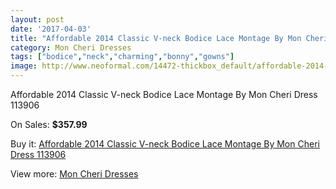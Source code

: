```yaml
---
layout: post
date: '2017-04-03'
title: "Affordable 2014 Classic V-neck Bodice Lace Montage By Mon Cheri Dress 113906"
category: Mon Cheri Dresses
tags: ["bodice","neck","charming","bonny","gowns"]
image: http://www.neoformal.com/14472-thickbox_default/affordable-2014-classic-v-neck-bodice-lace-montage-by-mon-cheri-dress-113906.jpg
---
```

Affordable 2014 Classic V-neck Bodice Lace Montage By Mon Cheri Dress 113906

On Sales: **$357.99**
<a href="https://www.neoformal.com/en/mon-cheri-dresses/4937-affordable-2014-classic-v-neck-bodice-lace-montage-by-mon-cheri-dress-113906.html"><amp-img layout="responsive" width="600" height="600" src="//www.neoformal.com/14472-thickbox_default/affordable-2014-classic-v-neck-bodice-lace-montage-by-mon-cheri-dress-113906.jpg" alt="Affordable 2014 Classic V-neck Bodice Lace Montage By Mon Cheri Dress 113906 0" /></a>
<a href="https://www.neoformal.com/en/mon-cheri-dresses/4937-affordable-2014-classic-v-neck-bodice-lace-montage-by-mon-cheri-dress-113906.html"><amp-img layout="responsive" width="600" height="600" src="//www.neoformal.com/14473-thickbox_default/affordable-2014-classic-v-neck-bodice-lace-montage-by-mon-cheri-dress-113906.jpg" alt="Affordable 2014 Classic V-neck Bodice Lace Montage By Mon Cheri Dress 113906 1" /></a>

Buy it: [Affordable 2014 Classic V-neck Bodice Lace Montage By Mon Cheri Dress 113906](https://www.neoformal.com/en/mon-cheri-dresses/4937-affordable-2014-classic-v-neck-bodice-lace-montage-by-mon-cheri-dress-113906.html "Affordable 2014 Classic V-neck Bodice Lace Montage By Mon Cheri Dress 113906")

View more: [Mon Cheri Dresses](https://www.neoformal.com/en/59-mon-cheri-dresses "Mon Cheri Dresses")